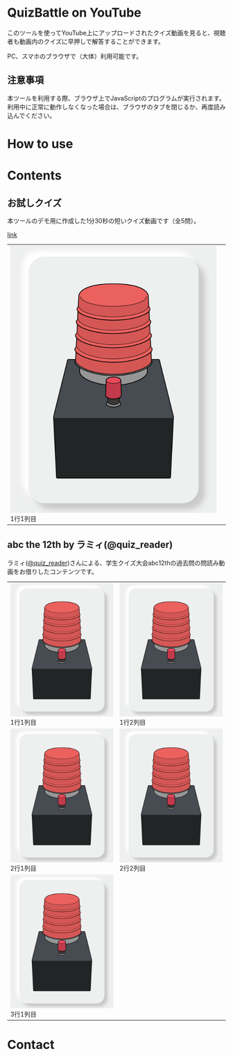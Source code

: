 # QuizBattle on YouTube

このツールを使ってYouTube上にアップロードされたクイズ動画を見ると、視聴者も動画内のクイズに早押しで解答することができます。

PC、スマホのブラウザで（大体）利用可能です。

## 注意事項

本ツールを利用する際、ブラウザ上でJavaScriptのプログラムが実行されます。利用中に正常に動作しなくなった場合は、ブラウザのタブを閉じるか、再度読み込んでください。

# How to use

# Contents

## お試しクイズ

本ツールのデモ用に作成した1分30秒の短いクイズ動画です（全5問）。

[link](https://srtjs.azurewebsites.net/?v=BHWd-HDorfY&surl=https://raw.githubusercontent.com/t-yokota/quizBattle/master/src/quizBattle.srt.js)

<table class="contents">
    <tr>
        <td>
            <img src="https://raw.githubusercontent.com/t-yokota/quizBattle/master/figures/button_portrait_1.png" class="contents" alt="1行1列目"><br>1行1列目
        </td>
        <td>
        </td>
    </tr>
</table>

## abc the 12th by ラミィ(@quiz_reader)

ラミィ([@quiz_reader](https://twitter.com/quiz_reader?s=20))さんによる、学生クイズ大会abc12thの過去問の問読み動画をお借りしたコンテンツです。

<table class="contents">
    <tr>
        <td>
            <img src="https://raw.githubusercontent.com/t-yokota/quizBattle/master/figures/button_portrait_1.png" class="contents" alt="1行1列目"><br>1行1列目
        </td>
        <td>
            <img src="https://raw.githubusercontent.com/t-yokota/quizBattle/master/figures/button_portrait_1.png" class="contents" alt="1行2列目"><br>1行2列目
        </td>
    </tr>
    <tr>
        <td>
            <img src="https://raw.githubusercontent.com/t-yokota/quizBattle/master/figures/button_portrait_1.png" class="contents" alt="1行2列目"><br>2行1列目
        </td>
        <td>
            <img src="https://raw.githubusercontent.com/t-yokota/quizBattle/master/figures/button_portrait_1.png" class="contents" alt="2行1列目"><br>2行2列目
        </td>
    </tr>
    <tr>
        <td>
            <img src="https://raw.githubusercontent.com/t-yokota/quizBattle/master/figures/button_portrait_1.png" class="contents" alt="2行2列目"><br>3行1列目
        </td>
    </tr>
</table>

# Contact

